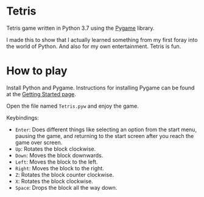 # Tetris
Tetris game written in Python 3.7 using the [Pygame](https://www.pygame.org/news) library.

I made this to show that I actually learned something from my first foray into the world of Python. And also for my own entertainment. Tetris is fun.

# How to play
Install Python and Pygame. Instructions for installing Pygame can be found at the [Getting Started page](https://www.pygame.org/wiki/GettingStarted).

Open the file named `Tetris.pyw` and enjoy the game.

Keybindings:
- `Enter`: Does different things like selecting an option from the start menu, pausing the game, and returning to the start screen after you reach the game over screen.
- `Up`: Rotates the block clockwise.
- `Down`: Moves the block downwards.
- `Left`: Moves the block to the left.
- `Right`: Moves the block to the right.
- `Z`: Rotates the block counter clockwise.
- `X`: Rotates the block clockwise.
- `Space`: Drops the block all the way down.
